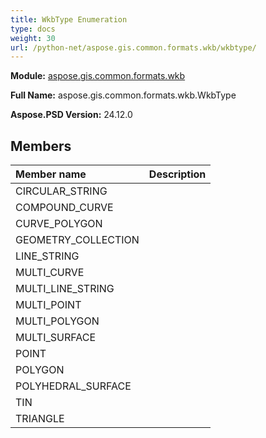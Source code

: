 ```yaml
---
title: WkbType Enumeration
type: docs
weight: 30
url: /python-net/aspose.gis.common.formats.wkb/wkbtype/
---
```




**Module:** [aspose.gis.common.formats.wkb](/psd/python-net/aspose.gis.common.formats.wkb/)

**Full Name:** aspose.gis.common.formats.wkb.WkbType

**Aspose.PSD Version:** 24.12.0

## **Members**
| **Member name** | **Description** |
| :- | :- |
| CIRCULAR_STRING |  |
| COMPOUND_CURVE |  |
| CURVE_POLYGON |  |
| GEOMETRY_COLLECTION |  |
| LINE_STRING |  |
| MULTI_CURVE |  |
| MULTI_LINE_STRING |  |
| MULTI_POINT |  |
| MULTI_POLYGON |  |
| MULTI_SURFACE |  |
| POINT |  |
| POLYGON |  |
| POLYHEDRAL_SURFACE |  |
| TIN |  |
| TRIANGLE |  |
